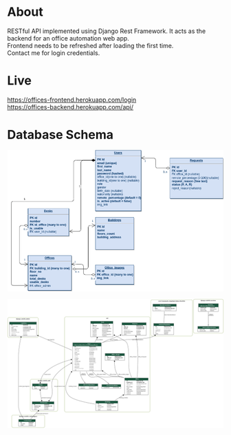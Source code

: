# About

RESTful API implemented using Django Rest Framework. It acts as the backend for an office automation web app.  
Frontend needs to be refreshed after loading the first time.  
Contact me for login credentials.  

# Live 

https://offices-frontend.herokuapp.com/login  
https://offices-backend.herokuapp.com/api/

# Database Schema

![alt text](database_schema.png)

![alt text](database.png)

